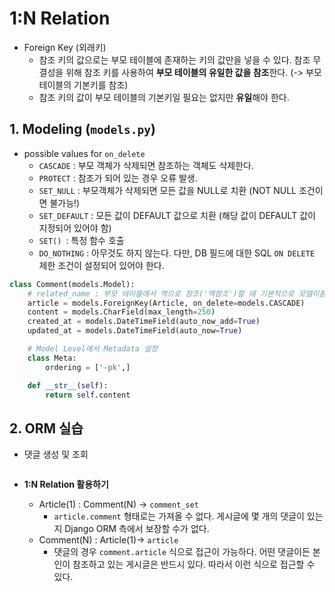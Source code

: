 # 1:N Relation

- Foreign Key (외래키)
  - 참조 키의 값으로는 부모 테이블에 존재하는 키의 값만을 넣을 수 있다. 참조 무결성을 위해 참조 키를 사용하여 **부모 테이블의 유일한 값을 참조**한다. (-> 부모 테이블의 기본키를 참조)
  - 참조 키의 값이 부모 테이블의 기본키일 필요는 없지만 **유일**해야 한다.

## 1. Modeling (`models.py`)

- possible values for `on_delete`
  - `CASCADE` : 부모 객체가 삭제되면 참조하는 객체도 삭제한다.
  - `PROTECT` : 참조가 되어 있는 경우 오류 발생.
  - `SET_NULL` : 부모객체가 삭제되면 모든 값을 NULL로 치환 (NOT NULL 조건이면 불가능!)
  - `SET_DEFAULT` : 모든 값이 DEFAULT 값으로 치환 (해당 값이 DEFAULT 값이 지정되어 있어야 함)
  - `SET() `: 특정 함수 호출
  - `DO_NOTHING` : 아무것도 하지 않는다. 다만, DB 필드에 대한 SQL `ON DELETE` 제한 조건이 설정되어 있어야 한다.

```python
class Comment(models.Model):
    # related_name : 부모 테이블에서 역으로 참조('역참조')할 때 기본적으로 모델이름_set 형식으로 불러온다. related_name이라는 값을 설정해서 _set 명령어를 임의로 변경할 수 있다.
    article = models.ForeignKey(Article, on_delete=models.CASCADE)
    content = models.CharField(max_length=250)
    created_at = models.DateTimeField(auto_now_add=True)
    updated_at = models.DateTimeField(auto_now=True)

    # Model Level에서 Metadata 설정
    class Meta:
        ordering = ['-pk',]

    def __str__(self):
        return self.content
```

## 2. ORM 실습

- 댓글 생성 및 조회

  ```
  
  ```

- **1:N Relation 활용하기**

  - Article(1) : Comment(N) -> `comment_set`
    - `article.comment` 형태로는 가져올 수 없다. 게시글에 몇 개의 댓글이 있는지 Django ORM 측에서 보장할 수가 없다.
  - Comment(N) : Article(1)-> `article`
    - 댓글의 경우 `comment.article` 식으로 접근이 가능하다. 어떤 댓글이든 본인이 참조하고 있는 게시글은 반드시 있다. 따라서 이런 식으로 접근할 수 있다.